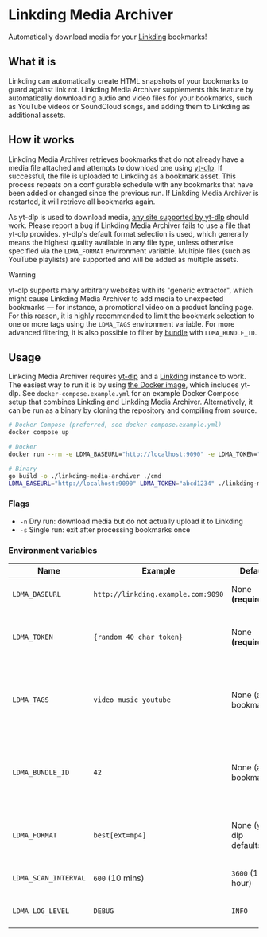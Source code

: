 # Linkding Media Archiver

Automatically download media for your [Linkding](https://linkding.link/) bookmarks!

## What it is

Linkding can automatically create HTML snapshots of your bookmarks to guard against link rot. Linkding Media Archiver supplements this feature by automatically downloading audio and video files for your bookmarks, such as YouTube videos or SoundCloud songs, and adding them to Linkding as additional assets.

## How it works

Linkding Media Archiver retrieves bookmarks that do not already have a media file attached and attempts to download one using [yt-dlp](https://github.com/yt-dlp/yt-dlp). If successful, the file is uploaded to Linkding as a bookmark asset. This process repeats on a configurable schedule with any bookmarks that have been added or changed since the previous run. If Linkding Media Archiver is restarted, it will retrieve all bookmarks again.

As yt-dlp is used to download media, [any site supported by yt-dlp](https://github.com/yt-dlp/yt-dlp/blob/master/supportedsites.md) should work. Please report a bug if Linkding Media Archiver fails to use a file that yt-dlp provides. yt-dlp's default format selection is used, which generally means the highest quality available in any file type, unless otherwise specified via the `LDMA_FORMAT` environment variable. Multiple files (such as YouTube playlists) are supported and will be added as multiple assets.

> [!WARNING]
> yt-dlp supports many arbitrary websites with its "generic extractor", which might cause Linkding Media Archiver to add media to unexpected bookmarks — for instance, a promotional video on a product landing page. For this reason, it is highly recommended to limit the bookmark selection to one or more tags using the `LDMA_TAGS` environment variable. For more advanced filtering, it is also possible to filter by [bundle](https://github.com/sissbruecker/linkding/pull/1097) with `LDMA_BUNDLE_ID`.

## Usage

Linkding Media Archiver requires [yt-dlp](https://github.com/yt-dlp/yt-dlp) and a [Linkding](https://linkding.link/) instance to work. The easiest way to run it is by using [the Docker image](https://hub.docker.com/r/proog/linkding-media-archiver), which includes yt-dlp. See `docker-compose.example.yml` for an example Docker Compose setup that combines Linkding and Linkding Media Archiver. Alternatively, it can be run as a binary by cloning the repository and compiling from source.

```sh
# Docker Compose (preferred, see docker-compose.example.yml)
docker compose up

# Docker
docker run --rm -e LDMA_BASEURL="http://localhost:9090" -e LDMA_TOKEN="abcd1234" proog/linkding-media-archiver [-n] [-s]

# Binary
go build -o ./linkding-media-archiver ./cmd
LDMA_BASEURL="http://localhost:9090" LDMA_TOKEN="abcd1234" ./linkding-media-archiver [-n] [-s]
```

### Flags

- `-n` Dry run: download media but do not actually upload it to Linkding
- `-s` Single run: exit after processing bookmarks once

### Environment variables

| Name                 | Example                            | Default                | Description                                                                                                                                         |
| -------------------- | ---------------------------------- | ---------------------- | --------------------------------------------------------------------------------------------------------------------------------------------------- |
| `LDMA_BASEURL`       | `http://linkding.example.com:9090` | None **(required)**    | Base URL of your Linkding instance                                                                                                                  |
| `LDMA_TOKEN`         | `{random 40 char token}`           | None **(required)**    | Auth token from the Linkding integration page                                                                                                       |
| `LDMA_TAGS`          | `video music youtube`              | None (all bookmarks)   | Only process bookmarks with any of these tags (space separated, omit the #)                                                                         |
| `LDMA_BUNDLE_ID`     | `42`                               | None (all bookmarks)   | Only process bookmarks matching this [bundle](https://github.com/sissbruecker/linkding/pull/1097) (get the id from the url when editing the bundle) |
| `LDMA_FORMAT`        | `best[ext=mp4]`                    | None (yt-dlp defaults) | Format selection expression ([see yt-dlp docs](https://github.com/yt-dlp/yt-dlp?tab=readme-ov-file#format-selection))                               |
| `LDMA_SCAN_INTERVAL` | `600` (10 mins)                    | `3600` (1 hour)        | Schedule to check for new bookmarks                                                                                                                 |
| `LDMA_LOG_LEVEL`     | `DEBUG`                            | `INFO`                 | Log level, useful for troubleshooting                                                                                                               |
